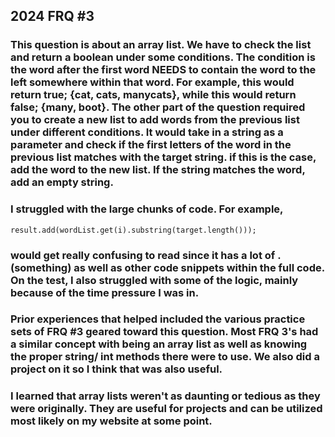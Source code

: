 ## 2024 FRQ #3

###    This question is about an array list. We have to check the list and return a boolean under some conditions. The condition is the word after the first word NEEDS to contain the word to the left somewhere within that word. For example, this would return true; {cat, cats, manycats}, while this would return false; {many, boot}. The other part of the question required you to create a new list to add words from the previous list under different conditions. It would take in a string as a parameter and check if the first letters of the word in the previous list matches with the target string. if this is the case, add the word to the new list. If the string matches the word, add an empty string.


###    I struggled with the large chunks of code. For example, 
````
result.add(wordList.get(i).substring(target.length()));
````
### would get really confusing to read since it has a lot of .(something) as well as other code snippets within the full code. On the test, I also struggled with some of the logic, mainly because of the time pressure I was in.


###    Prior experiences that helped included the various practice sets of FRQ #3 geared toward this question. Most FRQ 3's had a similar concept with being an array list as well as knowing the proper string/ int methods there were to use. We also did a project on it so I think that was also useful.


###    I learned that array lists weren't as daunting or tedious as they were originally. They are useful for projects and can be utilized most likely on my website at some point.
